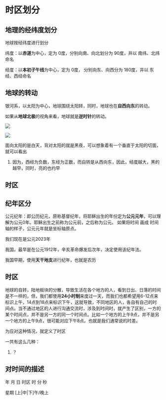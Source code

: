 # 时区划分

## 地理的经纬度划分

地球按经纬度进行划分

纬度：以**赤道**为中心，定为 0度，分别向南、向北划分为 90度，并以 南纬、北纬命名

经度：以**本初子午线**为中心，定为 0度， 分别向东、向西分为 180度，并以 东经、西经命名

## 地球的转动

银河系，以太阳为中心，地球围绕太阳转，同时，地球也在**自西向东**的转动。

如果从**地球北极**的视角来看，地球就是**逆时针**的转动。

![](/assets/img/concept/geo_timezone_1.jpg)

![](/assets/img/concept/geo_timezone_2.jpg)

面向太阳的是白天，背对太阳的就是黑夜，可以想象着有一个垂直于太阳的切面，就可以看出

1. 因为，西经为负数，东经为正数，而自转是从西向东，因此，经度越大，黑的越早，同时，亮的也约早


## 时区

## 纪年区分

公元纪年：即公历纪元，原称基督纪年，将耶稣出生的年份定为**公元元年**，可以理解为公元0年。耶稣出生之前称为公元前，之后称为公元。
如果将时间 画成 时间轴的样子，公元元年就是坐标轴原点。

我们现在是公元2023年

我国，最早是在公元1912年，辛亥革命爆发后次年，决定使用该纪年法。

我国早期，使用**天干地支**进行纪年，也就是农历

## 时区

地球的自转，陆地板块的分散，导致生活在各个地方的人，看到日出、日落的时间是不一样的，但，我们都使用**24小时制**来度过一天，而我们也都希望用6-12点来标识上午，14点到18点来标识下午，这就导致，不同地区的人，各自有自己的时间点。当不通过地区的人进行沟通交流时，涉及到时间时，就产生了区别，一方的某个时间点，并不是另一方的同一个时间点。比如一个地方的上午9点，并不是另一个地方的上午9点，很可能对应下午8点。也就是我们通常说的时差。

为应对这种情况，就定义了时区

一共有这么几种：

1. ？

## 对时间的描述

年 月 日 时区 时 分 秒

星期 [上|中|下]午/晚上